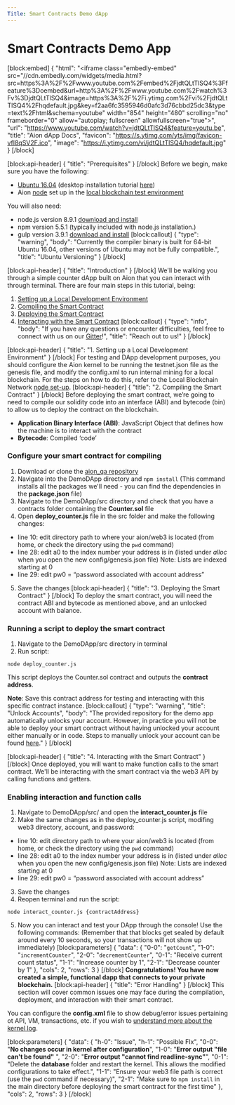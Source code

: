 ```yaml
---
Title: Smart Contracts Demo dApp
---
```


# Smart Contracts Demo App

[block:embed]
{
  "html": "<iframe class=\"embedly-embed\" src=\"//cdn.embedly.com/widgets/media.html?src=https%3A%2F%2Fwww.youtube.com%2Fembed%2FjdtQLtTlSQ4%3Ffeature%3Doembed&url=http%3A%2F%2Fwww.youtube.com%2Fwatch%3Fv%3DjdtQLtTlSQ4&image=https%3A%2F%2Fi.ytimg.com%2Fvi%2FjdtQLtTlSQ4%2Fhqdefault.jpg&key=f2aa6fc3595946d0afc3d76cbbd25dc3&type=text%2Fhtml&schema=youtube\" width=\"854\" height=\"480\" scrolling=\"no\" frameborder=\"0\" allow=\"autoplay; fullscreen\" allowfullscreen=\"true\"></iframe>",
  "url": "https://www.youtube.com/watch?v=jdtQLtTlSQ4&feature=youtu.be",
  "title": "Aion dApp Docs",
  "favicon": "https://s.ytimg.com/yts/img/favicon-vfl8qSV2F.ico",
  "image": "https://i.ytimg.com/vi/jdtQLtTlSQ4/hqdefault.jpg"
}
[/block]

[block:api-header]
{
  "title": "Prerequisites"
}
[/block]
Before we begin, make sure you have the following:
- [Ubuntu 16.04](http://releases.ubuntu.com/16.04/) (desktop installation tutorial [here](https://tutorials.ubuntu.com/tutorial/tutorial-install-ubuntu-desktop#0))
- Aion [node](https://docs.aion.network/docs/node-set-up) set up in the [local blockchain test environment](https://docs.aion.network/docs/local-blockchain-network) 

You will also need:

- node.js version 8.9.1 [download and install](https://nodejs.org/en/download/)
- npm version 5.5.1 (typically included with node.js installation.)
- gulp version 3.9.1 [download and install](https://libraries.io/npm/gulp/3.9.1) 
[block:callout]
{
  "type": "warning",
  "body": "Currently the compiler binary is built for 64-bit Ubuntu 16.04, other versions of Ubuntu may not be fully compatible.",
  "title": "Ubuntu Versioning"
}
[/block]

[block:api-header]
{
  "title": "Introduction"
}
[/block]
We'll be walking you through a simple counter dApp built on Aion that you can interact with through terminal. There are four main steps in this tutorial, being:
1. [Setting up a Local Development Environment](https://docs.aion.network/docs/smart-contract-demo-dapp#section-1-setting-up-a-local-development-environment)
2. [Compiling the Smart Contract](https://docs.aion.network/docs/smart-contract-demo-dapp#section-2-compiling-the-smart-contract)
3. [Deploying the Smart Contract](https://docs.aion.network/docs/smart-contract-demo-dapp#section-3-deploying-the-smart-contract)
4. [Interacting with the Smart Contract](https://docs.aion.network/docs/smart-contract-demo-dapp#section-4-interacting-with-the-smart-contract) 
[block:callout]
{
  "type": "info",
  "body": "If you have any questions or encounter difficulties, feel free to connect with us on our [Gitter](https://gitter.im/aion)!",
  "title": "Reach out to us!"
}
[/block]

[block:api-header]
{
  "title": "1. Setting up a Local Development Environment"
}
[/block]
For testing and DApp development purposes, you should configure the Aion kernel to be running the testnet.json file as the genesis file, and modify the config.xml to run internal mining for a local blockchain. For the steps on how to do this, refer to the Local Blockchain Network [node set-up](https://docs.aion.network/docs/local-blockchain-network).
[block:api-header]
{
  "title": "2. Compiling the Smart Contract"
}
[/block]
Before deploying the smart contract, we’re going to need to compile our solidity code into an interface (ABI) and bytecode (bin) to allow us to deploy the contract on the blockchain.

- **Application Binary Interface (ABI)**: JavaScript Object that defines how the machine is to interact with the contract
- **Bytecode**: Compiled ‘code’

### **Configure your smart contract for compiling**

1. Download or clone the [aion_qa repository](https://github.com/aionnetwork/aion_qa)
2. Navigate into the DemoDApp directory and ```npm install``` (This command installs all the packages we'll need - you can find the dependencies in the **package.json** file)
3. Navigate to the DemoDApp/src directory and check that you have a contracts folder containing the **Counter.sol** file
4. Open **deploy_counter.js** file in the src folder and make the following changes:
  - line 10: edit directory path to where your aion/web3 is located (from home, or check the directory using the ```pwd``` command)
  - line 28: edit a0 to the index number your address is in (listed under *alloc* when you open the new config/genesis.json file) Note: Lists are indexed starting at 0
  - line 29: edit pw0 = “password associated with account address”
5. Save the changes
[block:api-header]
{
  "title": "3. Deploying the Smart Contract"
}
[/block]
To deploy the smart contract, you will need the contract ABI and bytecode as mentioned above, and an unlocked account with balance.

### **Running a script to deploy the smart contract**

1. Navigate to the DemoDApp/src directory in terminal
2. Run script: 

```
node deploy_counter.js
```

This script deploys the Counter.sol contract and outputs the **contract address**. 

**Note**: Save this contract address for testing and interacting with this specific contract instance.
[block:callout]
{
  "type": "warning",
  "title": "Unlock Accounts",
  "body": "The provided repository for the demo app automatically unlocks your account. However, in practice you will not be able to deploy your smart contract without having unlocked your account either manually or in code. Steps to manually unlock your account can be found [here](https://docs.aion.network/docs/using-aion-web3-console#section-unlock-account)."
}
[/block]

[block:api-header]
{
  "title": "4. Interacting with the Smart Contract"
}
[/block]
Once deployed, you will want to make function calls to the smart contract. We'll be interacting with the smart contract via the web3 API by calling functions and getters.

### **Enabling interaction and function calls**

1. Navigate to DemoDApp/src/ and open the **interact_counter.js** file
2. Make the same changes as in the deploy_counter.js script, modifing web3 directory, account, and password:
  - line 10: edit directory path to where your aion/web3 is located (from home, or check the directory using the ```pwd``` command)
  - line 28: edit a0 to the index number your address is in (listed under *alloc* when you open the new config/genesis.json file) 
Note: Lists are indexed starting at 0
  - line 29: edit pw0 = “password associated with account address”
3. Save the changes
4. Reopen terminal and run the script: 

```
node interact_counter.js {contractAddress}
```
5. Now you can interact and test your DApp through the console! Use the following commands: (Remember that that blocks get sealed by default around every 10 seconds, so your transactions will not show up immediately)
[block:parameters]
{
  "data": {
    "0-0": "```getCount```",
    "1-0": "```incrementCounter```",
    "2-0": "```decrementCounter```",
    "0-1": "Receive current count status",
    "1-1": "Increase counter by 1",
    "2-1": "Decrease counter by 1"
  },
  "cols": 2,
  "rows": 3
}
[/block]
**Congratulations! You have now created a simple, functional dapp that connects to your private blockchain.**
[block:api-header]
{
  "title": "Error Handling"
}
[/block]
This section will cover common issues one may face during the compilation, deployment, and interaction with their smart contract.

You can configure the **config.xml** file to show debug/error issues pertaining ot API, VM, transactions, etc. if you wish to [understand more about the kernel log](https://docs.aion.network/docs/log-system-settings).

[block:parameters]
{
  "data": {
    "h-0": "Issue",
    "h-1": "Possible FIx",
    "0-0": "**No changes occur in kernel after configuration**",
    "1-0": "**Error output \"file can't be found\"** ",
    "2-0": "**Error output \"cannot find readline-sync\"**",
    "0-1": "Delete the **database** folder and restart the kernel. This allows the modified configurations to take effect.",
    "1-1": "Ensure your web3 file path is correct (use the ```pwd``` command if necessary)",
    "2-1": "Make sure to ```npm install``` in the main directory before deploying the smart contract for the first time"
  },
  "cols": 2,
  "rows": 3
}
[/block]